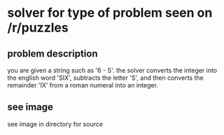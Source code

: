 # solver for type of problem seen on /r/puzzles

## problem description
you are given a string such as '6 - S'. the solver converts the integer into the english word 'SIX', subtracts the letter 'S', and then converts the remainder 'IX' from a roman numeral into an integer.

## see image
see image in directory for source